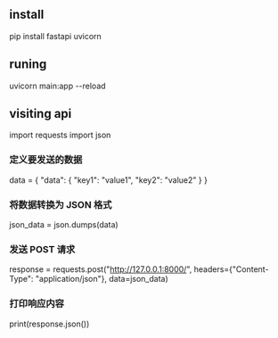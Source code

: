 ## install
pip install fastapi uvicorn

## runing
uvicorn main:app --reload

## visiting api
import requests
import json

### 定义要发送的数据
data = {
    "data": {
        "key1": "value1",
        "key2": "value2"
    }
}

### 将数据转换为 JSON 格式
json_data = json.dumps(data)

### 发送 POST 请求
response = requests.post("http://127.0.0.1:8000/", headers={"Content-Type": "application/json"}, data=json_data)

### 打印响应内容
print(response.json())